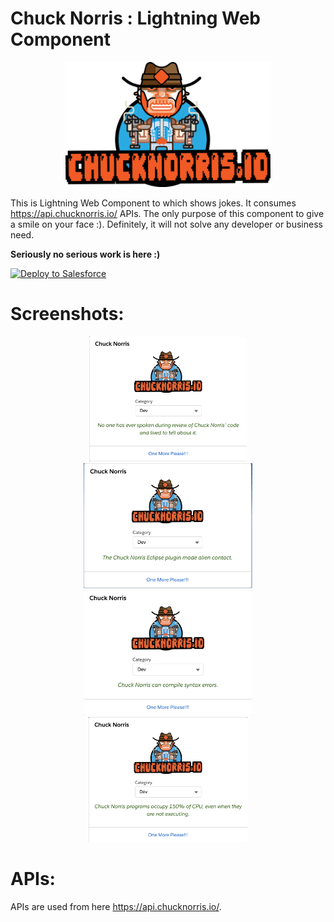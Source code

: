 # Chuck Norris : Lightning Web Component


<div align="center">
  <img src="https://raw.githubusercontent.com/TheVishnuKumar/chuck-norris-in-salesforce/master/chucknorris_logo.png" style="height:200px;">
</div>

This is Lightning Web Component to which shows jokes. It consumes https://api.chucknorris.io/ APIs. The only purpose of this component to give a smile on your face :). Definitely, it will not solve any developer or business need.

**Seriously no serious work is here :)**

<a href="https://githubsfdeploy.herokuapp.com?owner=TheVishnuKumar&repo=chuck-norris-in-salesforce">
  <img alt="Deploy to Salesforce"
       src="https://raw.githubusercontent.com/afawcett/githubsfdeploy/master/deploy.png">
</a>

# Screenshots:
<div align="center">
  <img style="height:200px;" src="https://raw.githubusercontent.com/TheVishnuKumar/chuck-norris-in-salesforce/master/ss-1.png">
  <img style="height:200px;" src="https://raw.githubusercontent.com/TheVishnuKumar/chuck-norris-in-salesforce/master/ss-2.png">
  <img style="height:200px;" src="https://raw.githubusercontent.com/TheVishnuKumar/chuck-norris-in-salesforce/master/ss-3.png">
  <img style="height:200px;" src="https://raw.githubusercontent.com/TheVishnuKumar/chuck-norris-in-salesforce/master/ss-4.png">
</div>

# APIs:
APIs are used from here https://api.chucknorris.io/.
